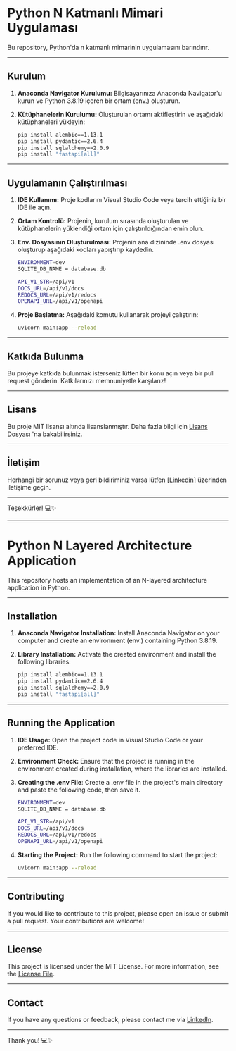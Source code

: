 # Python N Katmanlı Mimari Uygulaması

Bu repository, Python'da n katmanlı mimarinin uygulamasını barındırır.

---

## Kurulum

1. **Anaconda Navigator Kurulumu:** Bilgisayarınıza Anaconda Navigator'u kurun ve Python 3.8.19 içeren bir ortam (env.) oluşturun.
2. **Kütüphanelerin Kurulumu:** Oluşturulan ortamı aktifleştirin ve aşağıdaki kütüphaneleri yükleyin:

    ```bash
    pip install alembic==1.13.1
    pip install pydantic==2.6.4
    pip install sqlalchemy==2.0.9
    pip install "fastapi[all]"
    ```

---

## Uygulamanın Çalıştırılması

1. **IDE Kullanımı:** Proje kodlarını Visual Studio Code veya tercih ettiğiniz bir IDE ile açın.
2. **Ortam Kontrolü:** Projenin, kurulum sırasında oluşturulan ve kütüphanelerin yüklendiği ortam için çalıştırıldığından emin olun.
3. **Env. Dosyasının Oluşturulması:** Projenin ana dizininde .env dosyası oluşturup aşağıdaki kodları yapıştırıp kaydedin.
   ```bash
   ENVIRONMENT=dev
   SQLITE_DB_NAME = database.db

   API_V1_STR=/api/v1
   DOCS_URL=/api/v1/docs
   REDOCS_URL=/api/v1/redocs
   OPENAPI_URL=/api/v1/openapi
    ```

4. **Proje Başlatma:** Aşağıdaki komutu kullanarak projeyi çalıştırın:

    ```bash
    uvicorn main:app --reload
    ```

---

## Katkıda Bulunma

Bu projeye katkıda bulunmak isterseniz lütfen bir konu açın veya bir pull request gönderin. Katkılarınızı memnuniyetle karşılarız!

---

## Lisans

Bu proje MIT lisansı altında lisanslanmıştır. Daha fazla bilgi için [Lisans Dosyası](LICENSE) 'na bakabilirsiniz.

---

## İletişim

Herhangi bir sorunuz veya geri bildiriminiz varsa lütfen [[Linkedin](https://www.linkedin.com/in/alicansoyel/)] üzerinden iletişime geçin.

---

Teşekkürler! 💻✨


****************************************************************************************************************************************************************************************************************************************************************************
# Python N Layered Architecture Application

This repository hosts an implementation of an N-layered architecture application in Python.

---

## Installation

1. **Anaconda Navigator Installation:** Install Anaconda Navigator on your computer and create an environment (env.) containing Python 3.8.19.
2. **Library Installation:** Activate the created environment and install the following libraries:

    ```bash
    pip install alembic==1.13.1
    pip install pydantic==2.6.4
    pip install sqlalchemy==2.0.9
    pip install "fastapi[all]"
    ```

---

## Running the Application

1. **IDE Usage:** Open the project code in Visual Studio Code or your preferred IDE.
2. **Environment Check:** Ensure that the project is running in the environment created during installation, where the libraries are installed.
3. **Creating the .env File**: Create a .env file in the project's main directory and paste the following code, then save it.
   ```bash
   ENVIRONMENT=dev
   SQLITE_DB_NAME = database.db

   API_V1_STR=/api/v1
   DOCS_URL=/api/v1/docs
   REDOCS_URL=/api/v1/redocs
   OPENAPI_URL=/api/v1/openapi
    ```
4. **Starting the Project:** Run the following command to start the project:

    ```bash
    uvicorn main:app --reload
    ```

---

## Contributing

If you would like to contribute to this project, please open an issue or submit a pull request. Your contributions are welcome!

---

## License

This project is licensed under the MIT License. For more information, see the [License File](LICENSE).

---

## Contact

If you have any questions or feedback, please contact me via [LinkedIn](https://www.linkedin.com/in/alicansoyel/).

---

Thank you! 💻✨


